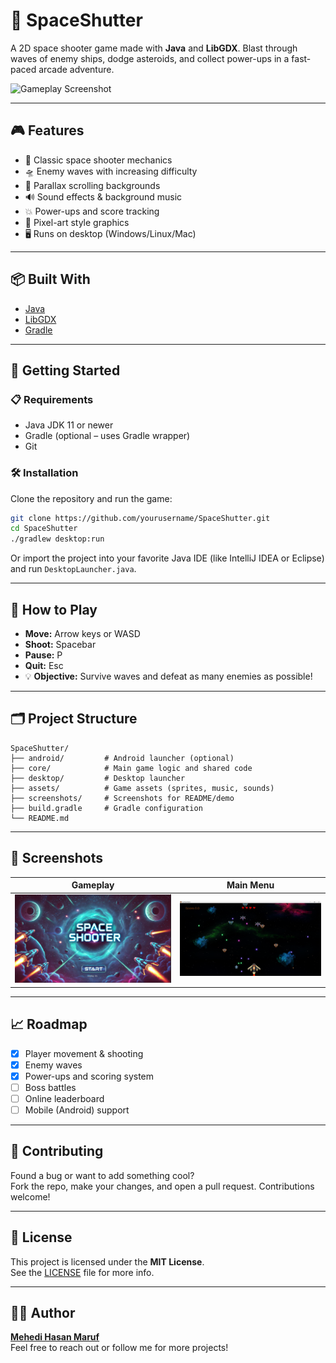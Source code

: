 # 🚀 SpaceShutter

A 2D space shooter game made with **Java** and **LibGDX**. Blast through waves of enemy ships, dodge asteroids, and collect power-ups in a fast-paced arcade adventure.

![Gameplay Screenshot](https://raw.githubusercontent.com/yourusername/SpaceShutter/main/screenshots/gameplay1.png)

---

## 🎮 Features

- 🔫 Classic space shooter mechanics
- 🛸 Enemy waves with increasing difficulty
- 🌌 Parallax scrolling backgrounds
- 🔊 Sound effects & background music
- 💥 Power-ups and score tracking
- 🎨 Pixel-art style graphics
- 🖥️ Runs on desktop (Windows/Linux/Mac)

---

## 📦 Built With

- [Java](https://www.oracle.com/java/)
- [LibGDX](https://libgdx.com/)
- [Gradle](https://gradle.org/)

---

## 🚀 Getting Started

### 📋 Requirements

- Java JDK 11 or newer
- Gradle (optional – uses Gradle wrapper)
- Git

### 🛠️ Installation

Clone the repository and run the game:

```bash
git clone https://github.com/yourusername/SpaceShutter.git
cd SpaceShutter
./gradlew desktop:run
```

Or import the project into your favorite Java IDE (like IntelliJ IDEA or Eclipse) and run `DesktopLauncher.java`.

---

## 🎯 How to Play

- **Move:** Arrow keys or WASD
- **Shoot:** Spacebar
- **Pause:** P
- **Quit:** Esc
- 💡 **Objective:** Survive waves and defeat as many enemies as possible!

---

## 🗂️ Project Structure

```
SpaceShutter/
├── android/         # Android launcher (optional)
├── core/            # Main game logic and shared code
├── desktop/         # Desktop launcher
├── assets/          # Game assets (sprites, music, sounds)
├── screenshots/     # Screenshots for README/demo
├── build.gradle     # Gradle configuration
└── README.md
```

---

## 📸 Screenshots

| Gameplay                           | Main Menu                      |
|------------------------------------|--------------------------------|
| ![Gameplay](assets/image/ss/1.png) | ![Menu](assets/image/ss/2.png) |

---

## 📈 Roadmap

- [x] Player movement & shooting
- [x] Enemy waves
- [x] Power-ups and scoring system
- [ ] Boss battles
- [ ] Online leaderboard
- [ ] Mobile (Android) support

---

## 🤝 Contributing

Found a bug or want to add something cool?  
Fork the repo, make your changes, and open a pull request. Contributions welcome!

---

## 📃 License

This project is licensed under the **MIT License**.  
See the [LICENSE](LICENSE) file for more info.

---

## 🙋‍♂️ Author

**[Mehedi Hasan Maruf](https://github.com/maruf6890)**  
Feel free to reach out or follow me for more projects!
